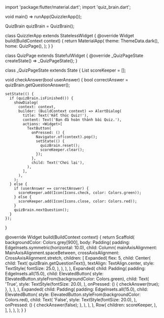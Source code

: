 
import 'package:flutter/material.dart';
import 'quiz_brain.dart';

void main() => runApp(QuizzlerApp());

QuizBrain quizBrain = QuizBrain();

class QuizzlerApp extends StatelessWidget {
@override
Widget build(BuildContext context) {
return MaterialApp(
theme: ThemeData.dark(),
home: QuizPage(),
);
}
}

class QuizPage extends StatefulWidget {
@override
_QuizPageState createState() => _QuizPageState();
}

class _QuizPageState extends State<QuizPage> {
List<Icon> scoreKeeper = [];

void checkAnswer(bool userAnswer) {
bool correctAnswer = quizBrain.getQuestionAnswer();

    setState(() {
      if (quizBrain.isFinished()) {
        showDialog(
          context: context,
          builder: (BuildContext context) => AlertDialog(
            title: Text('Kết thúc Quiz!'),
            content: Text('Bạn đã hoàn thành bài Quiz.'),
            actions: <Widget>[
              TextButton(
                onPressed: () {
                  Navigator.of(context).pop();
                  setState(() {
                    quizBrain.reset();
                    scoreKeeper.clear();
                  });
                },
                child: Text('Chơi lại'),
              ),
            ],
          ),
        );
      } else {
        if (userAnswer == correctAnswer) {
          scoreKeeper.add(Icon(Icons.check, color: Colors.green));
        } else {
          scoreKeeper.add(Icon(Icons.close, color: Colors.red));
        }
        quizBrain.nextQuestion();
      }
    });
}

@override
Widget build(BuildContext context) {
return Scaffold(
backgroundColor: Colors.grey[900],
body: Padding(
padding: EdgeInsets.symmetric(horizontal: 10.0),
child: Column(
mainAxisAlignment: MainAxisAlignment.spaceBetween,
crossAxisAlignment: CrossAxisAlignment.stretch,
children: <Widget>[
Expanded(
flex: 5,
child: Center(
child: Text(
quizBrain.getQuestionText(),
textAlign: TextAlign.center,
style: TextStyle(
fontSize: 25.0,
),
),
),
),
Expanded(
child: Padding(
padding: EdgeInsets.all(15.0),
child: ElevatedButton(
style: ElevatedButton.styleFrom(backgroundColor: Colors.green),
child: Text(
'True',
style: TextStyle(fontSize: 20.0),
),
onPressed: () {
checkAnswer(true);
},
),
),
),
Expanded(
child: Padding(
padding: EdgeInsets.all(15.0),
child: ElevatedButton(
style: ElevatedButton.styleFrom(backgroundColor: Colors.red),
child: Text(
'False',
style: TextStyle(fontSize: 20.0),
),
onPressed: () {
checkAnswer(false);
},
),
),
),
Row(
children: scoreKeeper,
),
],
),
),
);
}
}
